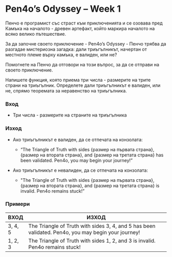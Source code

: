 
# Pen4o’s Odyssey – Week 1

Пенчо е програмист със страст към приключенията и се озовава пред Камъка на началото - древен артефакт, 
който маркира началото на всяко велико пътешествие. 

За да започне своето приключение - Pen4o’s Odyssey - Пенчо трябва да разгадае мистериозна загадка: дали триъгълникът, 
начертан от местното племе върху камъка, е валиден, или не?

Помогнете на Пенчо да отговори на този въпрос, за да се отправи на своето приключение.

Напишете функция, която приема три числа - размерите на трите страни на триъгълник. Определете дали триъгълникът е валиден, 
или не, спрямо теоремата за неравенство на триъгълника.

### Вход

- Три числа - размерите на страните на триъгълника

### Изход

- Ако триъгълникът е валиден, да се отпечата на конзолата:
    - “The Triangle of Truth with sides {размер на първата страна}, {размер на втората страна}, 
    and {размер на третата страна} has been validated. Pen4o, you may begin your journey!”

- Ако триъгълникът е невалиден, да се отпечата на конзолата:
    - "The Triangle of Truth with sides {размер на първата страна}, {размер на втората страна}, 
    and {размер на третата страна} is invalid. Pen4o remains stuck!”


### Примери

|   ВХОД   |   ИЗХОД   |
| -------- | --------- | 
| 3, 4, 5  | The Triangle of Truth with sides 3, 4, and 5 has been validated. Pen4o, you may begin your journey! |
| 1, 2, 3  | The Triangle of Truth with sides 1, 2, and 3 is invalid. Pen4o remains stuck! |



